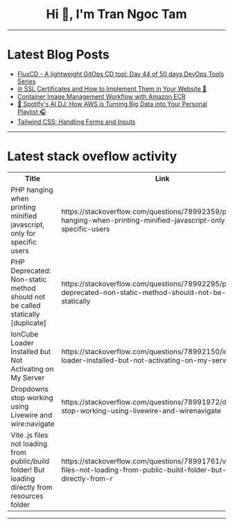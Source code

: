 <h1 align="center">Hi 👋, I'm Tran Ngoc Tam</h1>

---

# Latest Blog Posts 
<!-- BLOG-POST-LIST:START -->
- [FluxCD - A lightweight GitOps CD tool: Day 44 of 50 days DevOps Tools Series](https://dev.to/shivam_agnihotri/fluxcd-a-lightweight-gitops-cd-tool-day-44-of-50-days-devops-tools-series-1p0h)
- [🌐 SSL Certificates and How to Implement Them in Your Website 🔐](https://dev.to/gadekar_sachin/ssl-certificates-and-how-to-implement-them-in-your-website-gmp)
- [Container Image Management Workflow with Amazon ECR](https://dev.to/sachithmayantha/container-image-management-workflow-with-amazon-ecr-2i3b)
- [🎵 Spotify&#39;s AI DJ: How AWS is Turning Big Data into Your Personal Playlist 🎧](https://dev.to/nislamov/spotifys-ai-dj-how-aws-is-turning-big-data-into-your-personal-playlist-223c)
- [Tailwind CSS: Handling Forms and Inputs](https://dev.to/tailwine/tailwind-css-handling-forms-and-inputs-5a37)
<!-- BLOG-POST-LIST:END -->

---

# Latest stack oveflow activity
<table>
  <tr><th>Title</th><th>Link</th></tr>
  <!-- STACKOVERFLOW:START --><tr><td>PHP hanging when printing minified javascript, only for specific users</td><td>https://stackoverflow.com/questions/78992359/php-hanging-when-printing-minified-javascript-only-for-specific-users</td></tr><tr><td>PHP Deprecated: Non-static method should not be called statically [duplicate]</td><td>https://stackoverflow.com/questions/78992295/php-deprecated-non-static-method-should-not-be-called-statically</td></tr><tr><td>IonCube Loader Installed but Not Activating on My Server</td><td>https://stackoverflow.com/questions/78992150/ioncube-loader-installed-but-not-activating-on-my-server</td></tr><tr><td>Dropdowns stop working using Livewire and wire:navigate</td><td>https://stackoverflow.com/questions/78991972/dropdowns-stop-working-using-livewire-and-wirenavigate</td></tr><tr><td>Vite .js files not loading from public/build folder! But loading directly from resources folder</td><td>https://stackoverflow.com/questions/78991761/vite-js-files-not-loading-from-public-build-folder-but-loading-directly-from-r</td></tr><!-- STACKOVERFLOW:END -->
</table>

---


